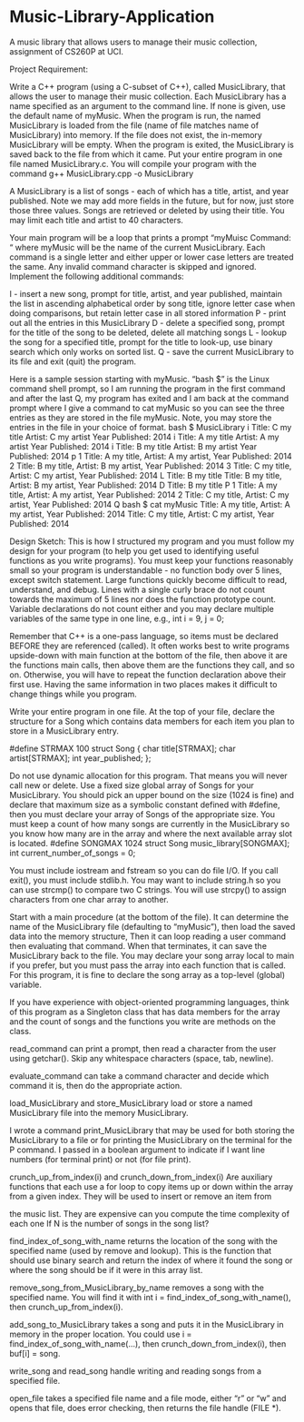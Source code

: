 # Music-Library-Application
A music library that allows users to manage their music collection, assignment of CS260P at UCI.

Project Requirement:

Write a C++ program (using a C-subset of C++), called MusicLibrary, that allows the user to manage their music collection. Each MusicLibrary has a name specified as an argument to the command line. If none is given, use the default name of myMusic. When the program is run, the named MusicLibrary is loaded from the file (name of file matches name of MusicLibrary) into memory. If the file does not exist, the in-memory MusicLibrary will be empty. When the program is exited, the MusicLibrary is saved back to the file from which it came. Put your entire program in one file named MusicLibrary.c. You will compile your program with the command g++ MusicLibrary.cpp -o MusicLibrary

A MusicLibrary is a list of songs - each of which has a title, artist, and year published. Note we may add more fields in the future, but for now, just store those three values. Songs are retrieved or deleted by using their title. You may limit each title and artist to 40 characters.

Your main program will be a loop that prints a prompt “myMuisc Command: “ where myMusic will be the name of the current MusicLibrary. Each command is a single letter and either upper or lower case letters are treated the same. Any invalid command character is skipped and ignored.
Implement the following additional commands:

I - insert a new song, prompt for title, artist, and year published, maintain the list in ascending alphabetical order by song title, ignore letter case when doing comparisons, but retain letter case in all stored information P - print out all the entries in this MusicLibrary
D - delete a specified song, prompt for the title of the song to be deleted, delete all matching songs
L - lookup the song for a specified title, prompt for the title to look-up, use binary search which only works on sorted list.
Q - save the current MusicLibrary to its file and exit (quit) the program.

Here is a sample session starting with myMusic. “bash $” is the Linux command shell prompt, so I am running the program in the first command and after the last Q, my program has exited and I am back at the command prompt where I give a command to cat myMusic so you can see the three entries as they are stored in the file myMusic. Note, you may store the entries in the file in your choice of format.
bash $ MusicLibrary
i
Title: C my title Artist: C my artist Year Published: 2014
i
Title: A my title
Artist: A my artist
Year Published: 2014
i
Title: B my title
Artist: B my artist
Year Published: 2014
p
1 Title: A my title, Artist: A my artist, Year Published: 2014 2 Title: B my title, Artist: B my artist, Year Published: 2014 3 Title: C my title, Artist: C my artist, Year Published: 2014 L
Title: B my title
Title: B my title, Artist: B my artist, Year Published: 2014 D
Title: B my title
P
1 Title: A my title, Artist: A my artist, Year Published: 2014 2 Title: C my title, Artist: C my artist, Year Published: 2014 Q
bash $ cat myMusic
Title: A my title, Artist: A my artist, Year Published: 2014 Title: C my title, Artist: C my artist, Year Published: 2014

Design Sketch:
This is how I structured my program and you must follow my design for your program (to help you get used to identifying useful functions as you write programs). You must keep your functions reasonably small so your program is understandable - no function body over 5 lines, except switch statement. Large functions quickly become difficult to read, understand, and debug. Lines with a single curly brace do not count towards the maximum of 5 lines nor does the function prototype count. Variable declarations do not count either and you may declare multiple variables of the same type in one line, e.g., int i = 9, j = 0;

Remember that C++ is a one-pass language, so items must be declared BEFORE they are referenced (called). It often works best to write programs upside-down with main function at the bottom of the file, then above it are the functions main calls, then above them are the functions they call, and so on. Otherwise, you will have to repeat the function declaration above their first use. Having the same information in two places makes it difficult to change things while you program.

Write your entire program in one file. At the top of your file, declare the structure for a Song which contains data members for each item you plan to store in a MusicLibrary entry.

#define STRMAX 100
struct Song {
  char title[STRMAX];
  char artist[STRMAX];
  int year_published; 
};

Do not use dynamic allocation for this program. That means you will never call new or delete. Use a fixed size global array of Songs for your MusicLibrary. You should pick an upper bound on the size (1024 is fine) and declare that maximum size as a symbolic constant defined with #define, then you must declare your array of Songs of the appropriate size. You must keep a count of how many songs are currently in the MusicLibrary so you know how many are in the array and where the next available array slot is located.
#define SONGMAX 1024
struct Song music_library[SONGMAX];
int current_number_of_songs = 0;

You must include iostream and fstream so you can do file I/O. If you call exit(), you must include stdlib.h. You may want to include string.h so you can use strcmp() to compare two C strings. You will use strcpy() to assign characters from one char array to another.

Start with a main procedure (at the bottom of the file). It can determine the name of the MusicLibrary file (defaulting to “myMusic”), then load the saved data into the memory structure, Then it can loop reading a user command then evaluating that command. When that terminates, it can save the MusicLibrary back to the file. You may declare your song array local to main if you prefer, but you must pass the array into each function that is called. For this program, it is fine to declare the song array as a top-level (global) variable.

If you have experience with object-oriented programming languages, think of this program as a Singleton class that has data members for the array and the count of songs and the functions you write are methods on the class.

read_command can print a prompt, then read a character from the user using getchar(). Skip any whitespace characters (space, tab, newline).

evaluate_command can take a command character and decide which command it is, then do the appropriate action.

load_MusicLibrary and store_MusicLibrary load or store a named MusicLibrary file into the memory MusicLibrary.

I wrote a command print_MusicLibrary that may be used for both storing the MusicLibrary to a file or for printing the MusicLibrary on the terminal for the P command. I passed in a boolean argument to indicate if I want line numbers (for terminal print) or not (for file print).

crunch_up_from_index(i) and crunch_down_from_index(i) Are auxiliary functions that each use a for loop to copy items up or down within the array from a given index. They will be used to insert or remove an item from
   
the music list. They are expensive can you compute the time complexity of each one If N is the number of songs in the song list?

find_index_of_song_with_name returns the location of the song with the specified name (used by remove and lookup). This is the function that should use binary search and return the index of where it found the song or where the song should be if it were in this array list.

remove_song_from_MusicLibrary_by_name removes a song with the specified name. You will find it with int i = find_index_of_song_with_name(), then crunch_up_from_index(i).

add_song_to_MusicLibrary takes a song and puts it in the MusicLibrary in memory in the proper location. You could use i = find_index_of_song_with_name(...), then crunch_down_from_index(i), then buf[i] = song.

write_song and read_song handle writing and reading songs from a specified file.

open_file takes a specified file name and a file mode, either “r” or “w” and opens that file, does error checking, then returns the file handle (FILE *).
